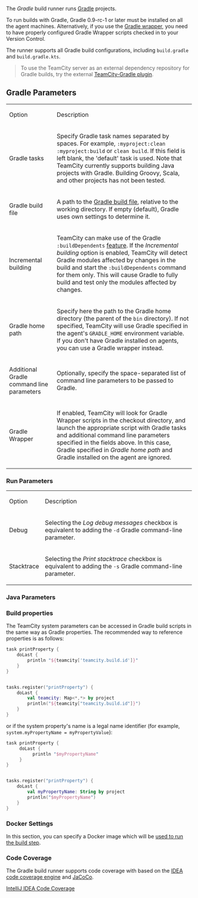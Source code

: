 [//]: # (title: Gradle)
[//]: # (auxiliary-id: Gradle)

The _Gradle_ build runner runs [Gradle](http://www.gradle.org) projects.

To run builds with Gradle, Gradle 0.9-rc-1 or later must be installed on all the agent machines. Alternatively, if you use the [Gradle wrapper](https://docs.gradle.org/3.3/userguide/gradle_wrapper.html), you need to have properly configured Gradle Wrapper scripts checked in to your Version Control.

The runner supports all Gradle build configurations, including `build.gradle` and `build.gradle.kts`.

>To use the TeamCity server as an external dependency repository for Gradle builds, try the external [TeamCity-Gradle plugin](https://github.com/jk1/TeamCity-dependencies-gradle-plugin).

<anchor name="Gradle-GradleParameters"/>

## Gradle Parameters

<table><tr>

<td>

Option

</td>

<td>

Description

</td></tr><tr>

<td>

Gradle tasks

</td>

<td>

Specify Gradle task names separated by spaces. For example, `:myproject:clean :myproject:build` or `clean build`. If this field is left blank, the 'default' task is used. Note that TeamCity currently supports building Java projects with Gradle. Building Groovy, Scala, and other projects has not been tested.

</td></tr>

<tr>

<td>

Gradle build file

</td>

<td>

A path to the [Gradle build file](https://docs.gradle.org/current/userguide/tutorial_using_tasks.html#sec:hello_world), relative to the working directory. If empty (default), Gradle uses own settings to determine it.

</td></tr>

<tr>

<td>

Incremental building

</td>

<td>

TeamCity can make use of the Gradle `:buildDependents` [feature](http://www.gradle.org/docs/current/userguide/userguide_single.html#sec:multiproject_build_and_test). If the _Incremental building_ option is enabled, TeamCity will detect Gradle modules affected by changes in the build and start the `:buildDependents` command for them only. This will cause Gradle to fully build and test only the modules affected by changes.

</td></tr><tr>

<td>

Gradle home path

</td>

<td>

Specify here the path to the Gradle home directory (the parent of the `bin` directory). If not specified, TeamCity will use Gradle specified in the agent's `GRADLE_HOME` environment variable. If you don't have Gradle installed on agents, you can use a Gradle wrapper instead.

</td></tr><tr>

<td>

Additional Gradle command line parameters

</td>

<td>

Optionally, specify the space-separated list of command line parameters to be passed to Gradle.

</td></tr><tr>

<td>

Gradle Wrapper

</td>

<td>

If enabled, TeamCity will look for Gradle Wrapper scripts in the checkout directory, and launch the appropriate script with Gradle tasks and additional command line parameters specified in the fields above. In this case, Gradle specified in _Gradle home path_ and Gradle installed on the agent are ignored.

</td></tr></table>

<anchor name="LaunchingParameters"/>
<anchor name="Gradle-LaunchingParameters"/>

### Run Parameters
[//]: # (AltHead: LaunchingParameters cbr) 

<table><tr>

<td>

Option

</td>

<td>

Description

</td></tr><tr>

<td>

Debug

</td>

<td>

Selecting the _Log debug messages_ checkbox is equivalent to adding the `-d` Gradle command-line parameter.

</td></tr><tr>

<td>

Stacktrace

</td>

<td>

Selecting the _Print stacktrace_ checkbox is equivalent to adding the `-s` Gradle command-line parameter.

</td></tr></table>

### Java Parameters

<include src="java-parameters.md" include-id="java-param"/>

### Build properties

The TeamCity system parameters can be accessed in Gradle build scripts in the same way as Gradle properties. The recommended way to reference properties is as follows:

<tabs>

```Groovy
task printProperty {
    doLast {
        println "${teamcity['teamcity.build.id']}"
    }
}

```

```Kotlin

tasks.register("printProperty") {
    doLast {
        val teamcity: Map<*,*> by project
        println("${teamcity["teamcity.build.id"]}")
    }
}
```

</tabs>

or if the system property's name is a legal name identifier (for example, `system.myPropertyName = myPropertyValue`):

<tabs>

```Groovy
task printProperty {
     doLast {
          println "$myPropertyName"
     }
}

```

```Kotlin

tasks.register("printProperty") {
    doLast {
        val myPropertyName: String by project
        println("$myPropertyName")
    }
}
```

</tabs>

### Docker Settings

In this section, you can specify a Docker image which will be [used to run the build step](docker-wrapper.md).

<anchor name="coverage"/>

### Code Coverage
[//]: # (AltHead: coverage)

The Gradle build runner supports code coverage with based on the [IDEA code coverage engine](intellij-idea.md) and [JaCoCo](jacoco.md).

<seealso>
        <category ref="admin-guide">
            <a href="intellij-idea.md">IntelliJ IDEA Code Coverage</a>
        </category>
</seealso>